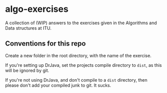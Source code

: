 # algo-exercises
A collection of (WIP) answers to the exercises given in the Algorithms and Data structures at ITU.

## Conventions for this repo
Create a new folder in the root directory, with the name of the exercise.

If you're setting up DrJava, set the projects compile directory to `dist`, as this will be ignored by git.  

If you're not using DrJava, and don't compile to a `dist` directory, then please don't add your compiled junk to git. It sucks.
